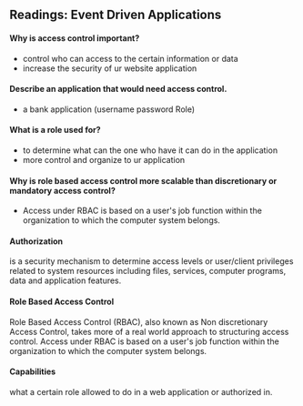 ## Readings: Event Driven Applications



#### Why is access control important? 
* control who can access to the certain information or data 
* increase the security of ur website application 
#### Describe an application that would need access control.
* a bank application (username password Role)
#### What is a role used for?
* to determine what can the one who have it  can do in the application 
* more control and organize to ur application 

#### Why is role based access control more scalable than discretionary or mandatory access control?
* Access under RBAC is based on a user's job function within the organization to which the computer system belongs.
  

#### Authorization
is a security mechanism to determine access levels or user/client privileges related to system resources including files, services, computer programs, data and application features.

#### Role Based Access Control
Role Based Access Control (RBAC), also known as Non discretionary Access Control, takes more of a real world approach to structuring access control. Access under RBAC is based on a user's job function within the organization to which the computer system belongs.
#### Capabilities 
what a certain role allowed to do in a web application or  authorized  in.

